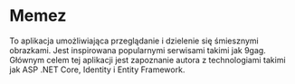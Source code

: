 # Memez
 
To aplikacja umożliwiająca przeglądanie i dzielenie się śmiesznymi obrazkami.
Jest inspirowana popularnymi serwisami takimi jak 9gag. Głównym celem tej aplikacji jest zapoznanie autora z technologiami takimi jak ASP .NET Core, Identity i Entity Framework.
